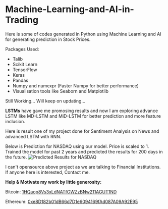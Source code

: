 # Machine-Learning-and-AI-in-Trading


Here is some of codes generated in Python using Machine Learning and AI for generating prediction in Stock Prices. 

Packages Used: 
* Talib
* Scikit Learn
* TensorFlow
* Keras
* Pandas
* Numpy and numexpr (Faster Numpy for better performance)
* Visualisation tools like Seaborn and Matplotlib

Still Working... Will keep on updating...

**LSTMs** have gave me promosing results and now I am exploring advance LSTM like MD-LSTM and MiD-LSTM for better prediction and more feature inclusion.

Here is result one of my project done for Sentiment Analysis on News and advanced LSTM with RNN.

Below is Prediction for NASDAQ using our model. Price is scaled to 1. Trained the model for past 2 years and predicted the results for 200 days in the future.
![Predicted Results for NASDAQ](https://i.imgur.com/tWV8CxV.png)

I can't opensource above project as we are talking to Financial Institutions. If anyone here is interested, Contact me.

**Help & Motivate my work by little generosity:**

Bitcoin: [1HQaop8Vs3xLdNATfGWZzBNw211AGUT1ND](https://tradeblock.com/bitcoin/address/1HQaop8Vs3xLdNATfGWZzBNw211AGUT1ND)

Ethereum: [0xe8D182b01dB66d7D1e6094169fAd087A09A92E95](https://tradeblock.com/ethereum/account/e8D182b01dB66d7D1e6094169fAd087A09A92E95)
